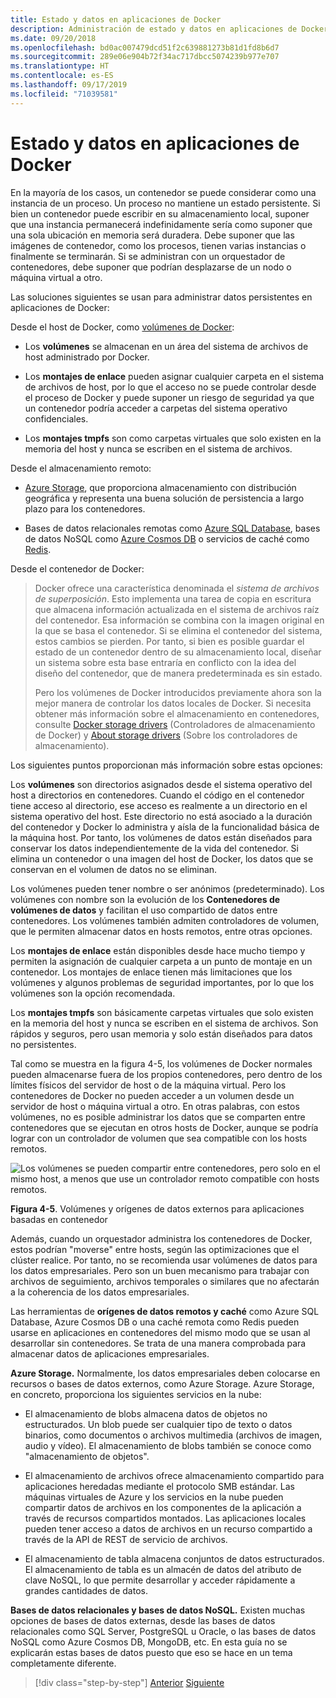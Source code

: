 ```yaml
---
title: Estado y datos en aplicaciones de Docker
description: Administración de estado y datos en aplicaciones de Docker. Las instancias de microservicios son prescindibles, pero LOS DATOS NO, aquí se explica cómo controlarlos con microservicios.
ms.date: 09/20/2018
ms.openlocfilehash: bd0ac007479dcd51f2c639881273b81d1fd8b6d7
ms.sourcegitcommit: 289e06e904b72f34ac717dbcc5074239b977e707
ms.translationtype: HT
ms.contentlocale: es-ES
ms.lasthandoff: 09/17/2019
ms.locfileid: "71039581"
---
```

# <a name="state-and-data-in-docker-applications"></a>Estado y datos en aplicaciones de Docker

En la mayoría de los casos, un contenedor se puede considerar como una instancia de un proceso. Un proceso no mantiene un estado persistente. Si bien un contenedor puede escribir en su almacenamiento local, suponer que una instancia permanecerá indefinidamente sería como suponer que una sola ubicación en memoria será duradera. Debe suponer que las imágenes de contenedor, como los procesos, tienen varias instancias o finalmente se terminarán. Si se administran con un orquestador de contenedores, debe suponer que podrían desplazarse de un nodo o máquina virtual a otro.

Las soluciones siguientes se usan para administrar datos persistentes en aplicaciones de Docker:

Desde el host de Docker, como [volúmenes de Docker](https://docs.docker.com/engine/admin/volumes/):

- Los **volúmenes** se almacenan en un área del sistema de archivos de host administrado por Docker.

- Los **montajes de enlace** pueden asignar cualquier carpeta en el sistema de archivos de host, por lo que el acceso no se puede controlar desde el proceso de Docker y puede suponer un riesgo de seguridad ya que un contenedor podría acceder a carpetas del sistema operativo confidenciales.

- Los **montajes tmpfs** son como carpetas virtuales que solo existen en la memoria del host y nunca se escriben en el sistema de archivos.

Desde el almacenamiento remoto:

- [Azure Storage](https://azure.microsoft.com/documentation/services/storage/), que proporciona almacenamiento con distribución geográfica y representa una buena solución de persistencia a largo plazo para los contenedores.

- Bases de datos relacionales remotas como [Azure SQL Database](https://azure.microsoft.com/services/sql-database/), bases de datos NoSQL como [Azure Cosmos DB](https://docs.microsoft.com/azure/cosmos-db/introduction) o servicios de caché como [Redis](https://redis.io/).

Desde el contenedor de Docker:

> Docker ofrece una característica denominada el *sistema de archivos de superposición*. Esto implementa una tarea de copia en escritura que almacena información actualizada en el sistema de archivos raíz del contenedor. Esa información se combina con la imagen original en la que se basa el contenedor. Si se elimina el contenedor del sistema, estos cambios se pierden. Por tanto, si bien es posible guardar el estado de un contenedor dentro de su almacenamiento local, diseñar un sistema sobre esta base entraría en conflicto con la idea del diseño del contenedor, que de manera predeterminada es sin estado.
>
> Pero los volúmenes de Docker introducidos previamente ahora son la mejor manera de controlar los datos locales de Docker. Si necesita obtener más información sobre el almacenamiento en contenedores, consulte [Docker storage drivers](https://docs.docker.com/storage/storagedriver/select-storage-driver/) (Controladores de almacenamiento de Docker) y [About storage drivers](https://docs.docker.com/storage/storagedriver/) (Sobre los controladores de almacenamiento).

Los siguientes puntos proporcionan más información sobre estas opciones:

Los **volúmenes** son directorios asignados desde el sistema operativo del host a directorios en contenedores. Cuando el código en el contenedor tiene acceso al directorio, ese acceso es realmente a un directorio en el sistema operativo del host. Este directorio no está asociado a la duración del contenedor y Docker lo administra y aísla de la funcionalidad básica de la máquina host. Por tanto, los volúmenes de datos están diseñados para conservar los datos independientemente de la vida del contenedor. Si elimina un contenedor o una imagen del host de Docker, los datos que se conservan en el volumen de datos no se eliminan.

Los volúmenes pueden tener nombre o ser anónimos (predeterminado). Los volúmenes con nombre son la evolución de los **Contenedores de volúmenes de datos** y facilitan el uso compartido de datos entre contenedores. Los volúmenes también admiten controladores de volumen, que le permiten almacenar datos en hosts remotos, entre otras opciones.

Los **montajes de enlace** están disponibles desde hace mucho tiempo y permiten la asignación de cualquier carpeta a un punto de montaje en un contenedor. Los montajes de enlace tienen más limitaciones que los volúmenes y algunos problemas de seguridad importantes, por lo que los volúmenes son la opción recomendada.

Los **montajes tmpfs** son básicamente carpetas virtuales que solo existen en la memoria del host y nunca se escriben en el sistema de archivos. Son rápidos y seguros, pero usan memoria y solo están diseñados para datos no persistentes.

Tal como se muestra en la figura 4-5, los volúmenes de Docker normales pueden almacenarse fuera de los propios contenedores, pero dentro de los límites físicos del servidor de host o de la máquina virtual. Pero los contenedores de Docker no pueden acceder a un volumen desde un servidor de host o máquina virtual a otro. En otras palabras, con estos volúmenes, no es posible administrar los datos que se comparten entre contenedores que se ejecutan en otros hosts de Docker, aunque se podría lograr con un controlador de volumen que sea compatible con los hosts remotos.

![Los volúmenes se pueden compartir entre contenedores, pero solo en el mismo host, a menos que use un controlador remoto compatible con hosts remotos.](./media/image5.png)

**Figura 4-5**. Volúmenes y orígenes de datos externos para aplicaciones basadas en contenedor

Además, cuando un orquestador administra los contenedores de Docker, estos podrían "moverse" entre hosts, según las optimizaciones que el clúster realice. Por tanto, no se recomienda usar volúmenes de datos para los datos empresariales. Pero son un buen mecanismo para trabajar con archivos de seguimiento, archivos temporales o similares que no afectarán a la coherencia de los datos empresariales.

Las herramientas de **orígenes de datos remotos y caché** como Azure SQL Database, Azure Cosmos DB o una caché remota como Redis pueden usarse en aplicaciones en contenedores del mismo modo que se usan al desarrollar sin contenedores. Se trata de una manera comprobada para almacenar datos de aplicaciones empresariales.

**Azure Storage.** Normalmente, los datos empresariales deben colocarse en recursos o bases de datos externos, como Azure Storage. Azure Storage, en concreto, proporciona los siguientes servicios en la nube:

- El almacenamiento de blobs almacena datos de objetos no estructurados. Un blob puede ser cualquier tipo de texto o datos binarios, como documentos o archivos multimedia (archivos de imagen, audio y vídeo). El almacenamiento de blobs también se conoce como "almacenamiento de objetos".

- El almacenamiento de archivos ofrece almacenamiento compartido para aplicaciones heredadas mediante el protocolo SMB estándar. Las máquinas virtuales de Azure y los servicios en la nube pueden compartir datos de archivos en los componentes de la aplicación a través de recursos compartidos montados. Las aplicaciones locales pueden tener acceso a datos de archivos en un recurso compartido a través de la API de REST de servicio de archivos.

- El almacenamiento de tabla almacena conjuntos de datos estructurados. El almacenamiento de tabla es un almacén de datos del atributo de clave NoSQL, lo que permite desarrollar y acceder rápidamente a grandes cantidades de datos.

**Bases de datos relacionales y bases de datos NoSQL.** Existen muchas opciones de bases de datos externas, desde las bases de datos relacionales como SQL Server, PostgreSQL u Oracle, o las bases de datos NoSQL como Azure Cosmos DB, MongoDB, etc. En esta guía no se explicarán estas bases de datos puesto que eso se hace en un tema completamente diferente.

>[!div class="step-by-step"]
>[Anterior](containerize-monolithic-applications.md)
>[Siguiente](service-oriented-architecture.md)
